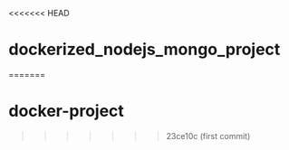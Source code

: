 <<<<<<< HEAD
# dockerized_nodejs_mongo_project
=======
# docker-project
>>>>>>> 23ce10c (first commit)
